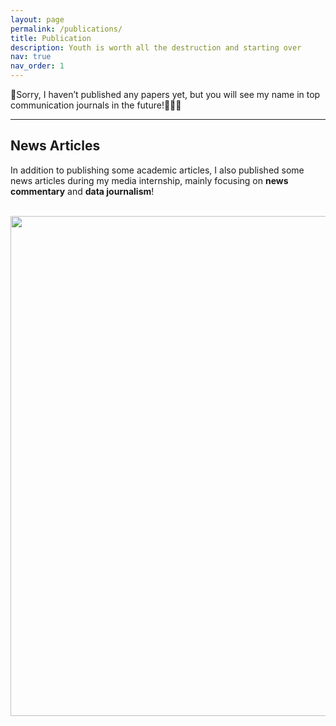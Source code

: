 ```yaml
---
layout: page
permalink: /publications/
title: Publication
description: Youth is worth all the destruction and starting over
nav: true
nav_order: 1
---
```


🥹Sorry, I haven’t published any papers yet, but you will see my name in top communication journals in the future!💪💪💪


---

## News Articles

In addition to publishing some academic articles, I also published some news articles during my media internship, mainly focusing on **news commentary** and **data journalism**!

<br>
<a href="https://github.com/SocratesClub/SocratesClub.github.io/edit/master/_pages/publications.md">
  <img src="https://user-images.githubusercontent.com/543384/192227995-fdb3a693-2f68-4dc4-b9bd-06053066322f.png" width = "800" align="middle" />
</a>
<br>
